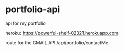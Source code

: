 # portfolio-api
api for my portfolio

heroku:
https://powerful-shelf-02321.herokuapp.com

route for the GMAIL API
/api/portfolio/contactMe
